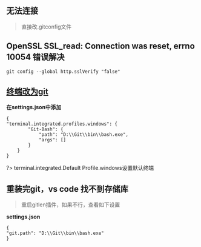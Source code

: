 ## 无法连接

> 直接改.gitconfig文件

## OpenSSL SSL_read: Connection was reset, errno 10054 错误解决

```
git config --global http.sslVerify "false"
```

## [终端改为git](https://code.visualstudio.com/docs/editor/integrated-terminal#_configuration)

**在settings.json中添加** 
```
{
"terminal.integrated.profiles.windows": {
        "Git-Bash": {
            "path": "D:\\Git\\bin\\bash.exe",
            "args": []
        }
    }
}
```

?> terminal.integrated.Default Profile.windows设置默认终端

## 重装完git，vs code 找不到存储库

> 重启gitlen插件，如果不行，查看如下设置

**settings.json**
```
{
"git.path": "D:\\Git\\bin\\bash.exe"
}
```